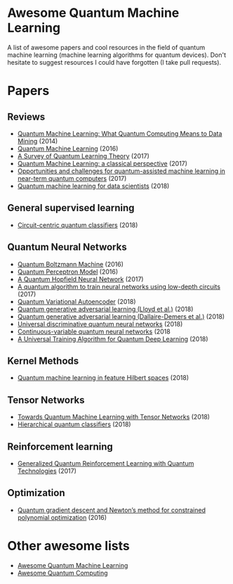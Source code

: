 # Awesome Quantum Machine Learning

A list of awesome papers and cool resources in the field of quantum machine learning (machine learning algorithms for quantum devices). Don't hesitate to suggest resources I could have forgotten (I take pull requests).

# Papers

## Reviews

* [Quantum Machine Learning: What Quantum Computing Means to Data Mining](https://www.researchgate.net/publication/264825604_Quantum_Machine_Learning_What_Quantum_Computing_Means_to_Data_Mining) (2014)
* [Quantum Machine Learning](https://arxiv.org/abs/1611.09347v2) (2016)
* [A Survey of Quantum Learning Theory](https://arxiv.org/abs/1701.06806) (2017)
* [Quantum Machine Learning: a classical perspective](https://arxiv.org/abs/1707.08561) (2017)
* [Opportunities and challenges for quantum-assisted machine learning in near-term quantum computers](https://arxiv.org/abs/1708.09757) (2017)
* [Quantum machine learning for data scientists](https://arxiv.org/pdf/1804.10068.pdf) (2018)

## General supervised learning

* [Circuit-centric quantum classifiers](https://arxiv.org/pdf/1804.00633.pdf) (2018)

## Quantum Neural Networks

* [Quantum Boltzmann Machine](https://arxiv.org/abs/1601.02036) (2016)
* [Quantum Perceptron Model](https://arxiv.org/abs/1602.04799) (2016)
* [A Quantum Hopfield Neural Network](https://arxiv.org/abs/1710.03599) (2017)
* [A quantum algorithm to train neural networks using low-depth circuits](https://arxiv.org/pdf/1712.05304.pdf) (2017)
* [Quantum Variational Autoencoder](https://arxiv.org/abs/1802.05779) (2018)
* [Quantum generative adversarial learning (Lloyd et al.)](https://arxiv.org/abs/1804.09139) (2018)
* [Quantum generative adversarial learning (Dallaire-Demers et al.)](https://arxiv.org/abs/1804.08641) (2018)
* [Universal discriminative quantum neural networks](https://arxiv.org/abs/1805.08654) (2018)
* [Continuous-variable quantum neural networks](https://arxiv.org/pdf/1806.06871.pdf) (2018
* [A Universal Training Algorithm for Quantum Deep Learning](https://arxiv.org/pdf/1806.09729.pdf) (2018)

## Kernel Methods

* [Quantum machine learning in feature Hilbert spaces](https://arxiv.org/pdf/1803.07128.pdf) (2018)

## Tensor Networks

* [Towards Quantum Machine Learning with Tensor Networks](https://arxiv.org/abs/1803.11537) (2018)
* [Hierarchical quantum classifiers](https://arxiv.org/pdf/1804.03680v1.pdf) (2018)

## Reinforcement learning

* [Generalized Quantum Reinforcement Learning with Quantum Technologies](https://arxiv.org/pdf/1709.07848.pdf) (2017)

## Optimization

* [Quantum gradient descent and Newton’s method for constrained polynomial optimization](https://arxiv.org/pdf/1612.01789.pdf) (2016)

# Other awesome lists

* [Awesome Quantum Machine Learning](https://github.com/krishnakumarsekar/awesome-quantum-machine-learning)
* [Awesome Quantum Computing](https://github.com/desireevl/awesome-quantum-computing)
